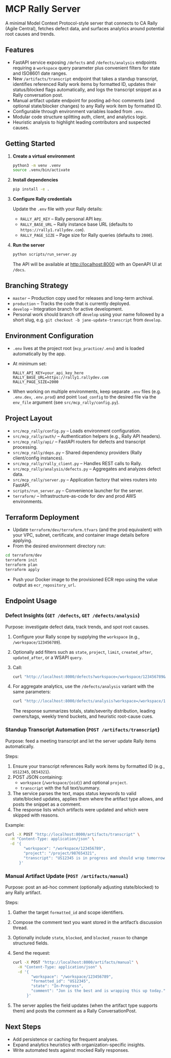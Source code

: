 # MCP Rally Server

A minimal Model Context Protocol-style server that connects to CA Rally (Agile Central), fetches
defect data, and surfaces analytics around potential root causes and trends.

## Features

-  FastAPI service exposing `/defects` and `/defects/analysis` endpoints requiring a `workspace`
   query parameter plus convenient filters for state and ISO8601 date ranges.
-  New `/artifacts/transcript` endpoint that takes a standup transcript, identifies referenced
   Rally work items by formatted ID, updates their status/blocked flags automatically, and logs the
   transcript snippet as a Rally conversation post.
-  Manual artifact update endpoint for posting ad-hoc comments (and optional state/blocker changes)
   to any Rally work item by formatted ID.
-  Configurable through environment variables loaded from `.env`.
-  Modular code structure splitting auth, client, and analytics logic.
-  Heuristic analysis to highlight leading contributors and suspected causes.

## Getting Started

1. **Create a virtual environment**

   ```bash
   python3 -m venv .venv
   source .venv/bin/activate
   ```

2. **Install dependencies**

   ```bash
   pip install -e .
   ```

3. **Configure Rally credentials**

   Update the `.env` file with your Rally details:

   -  `RALLY_API_KEY` – Rally personal API key.
   -  `RALLY_BASE_URL` – Rally instance base URL (defaults to `https://rally1.rallydev.com`).
   -  `RALLY_PAGE_SIZE` – Page size for Rally queries (defaults to `2000`).

4. **Run the server**

   ```bash
   python scripts/run_server.py
   ```

   The API will be available at [http://localhost:8000](http://localhost:8000) with an OpenAPI UI at
   `/docs`.

## Branching Strategy

-  `master` – Production copy used for releases and long-term archival.
-  `production` – Tracks the code that is currently deployed.
-  `develop` – Integration branch for active development.
-  Personal work should branch off `develop` using your name followed by a short slug, e.g.
   `git checkout -b jane-update-transcript` from `develop`.

## Environment Configuration

-  `.env` lives at the project root (`mcp_practice/.env`) and is loaded automatically by the app.
-  At minimum set:

   ```env
   RALLY_API_KEY=your_api_key_here
   RALLY_BASE_URL=https://rally1.rallydev.com
   RALLY_PAGE_SIZE=2000
   ```

-  When working on multiple environments, keep separate `.env` files (e.g. `.env.dev`, `.env.prod`)
   and point `load_config` to the desired file via the `env_file` argument (see `src/mcp_rally/config.py`).

## Project Layout

-  `src/mcp_rally/config.py` – Loads environment configuration.
-  `src/mcp_rally/auth/` – Authentication helpers (e.g., Rally API headers).
-  `src/mcp_rally/api/` – FastAPI routers for defects and transcript processing.
-  `src/mcp_rally/deps.py` – Shared dependency providers (Rally client/config instances).
-  `src/mcp_rally/rally_client.py` – Handles REST calls to Rally.
-  `src/mcp_rally/analysis/defects.py` – Aggregates and analyzes defect data.
-  `src/mcp_rally/server.py` – Application factory that wires routers into FastAPI.
-  `scripts/run_server.py` – Convenience launcher for the server.
-  `terraform/` – Infrastructure-as-code for dev and prod AWS environments.

## Terraform Deployment

-  Update `terraform/dev/terraform.tfvars` (and the prod equivalent) with your VPC, subnet,
   certificate, and container image details before applying.
-  From the desired environment directory run:

  ```bash
  cd terraform/dev
  terraform init
  terraform plan
  terraform apply
  ```

-  Push your Docker image to the provisioned ECR repo using the value output as `ecr_repository_url`.

## Endpoint Usage

### Defect Insights (`GET /defects`, `GET /defects/analysis`)

Purpose: investigate defect data, track trends, and spot root causes.

1. Configure your Rally scope by supplying the `workspace` (e.g., `/workspace/123456789`).
2. Optionally add filters such as `state`, `project`, `limit`, `created_after`, `updated_after`, or a
   WSAPI `query`.
3. Call:

   ```bash
   curl "http://localhost:8000/defects?workspace=/workspace/123456789&state=In-Progress&limit=50"
   ```

4. For aggregate analytics, use the `/defects/analysis` variant with the same parameters:

   ```bash
   curl "http://localhost:8000/defects/analysis?workspace=/workspace/123456789&state=Closed"
   ```

   The response summarizes totals, state/severity distribution, leading owners/tags, weekly trend
   buckets, and heuristic root-cause cues.

### Standup Transcript Automation (`POST /artifacts/transcript`)

Purpose: feed a meeting transcript and let the server update Rally items automatically.

Steps:

1. Ensure your transcript references Rally work items by formatted ID (e.g., `US12345`, `DE54321`).
2. POST JSON containing:
   - `workspace` (`/workspace/{oid}`) and optional `project`.
   - `transcript` with the full text/summary.
3. The service parses the text, maps status keywords to valid state/blocked updates, applies them
   where the artifact type allows, and posts the snippet as a comment.
4. The response lists which artifacts were updated and which were skipped with reasons.

Example:

```bash
curl -X POST "http://localhost:8000/artifacts/transcript" \
  -H "Content-Type: application/json" \
  -d '{
        "workspace": "/workspace/123456789",
        "project": "/project/987654321",
        "transcript": "US12345 is in progress and should wrap tomorrow. DE54321 is blocked by the database migration."
      }'
```

### Manual Artifact Update (`POST /artifacts/manual`)

Purpose: post an ad-hoc comment (optionally adjusting state/blocked) to any Rally artifact.

Steps:

1. Gather the target `formatted_id` and scope identifiers.
2. Compose the comment text you want stored in the artifact’s discussion thread.
3. Optionally include `state`, `blocked`, and `blocked_reason` to change structured fields.
4. Send the request:

   ```bash
   curl -X POST "http://localhost:8000/artifacts/manual" \
     -H "Content-Type: application/json" \
     -d '{
           "workspace": "/workspace/123456789",
           "formatted_id": "US12345",
           "state": "In-Progress",
           "comment": "Jon is the best and is wrapping this up today."
         }'
   ```

5. The server applies the field updates (when the artifact type supports them) and posts the comment
   as a Rally ConversationPost.

## Next Steps

-  Add persistence or caching for frequent analyses.
-  Expand analytics heuristics with organization-specific insights.
-  Write automated tests against mocked Rally responses.
